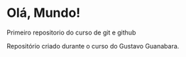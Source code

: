 # Olá, Mundo!
Primeiro repositorio do curso de git e github

Repositório criado durante o curso do Gustavo Guanabara. 
